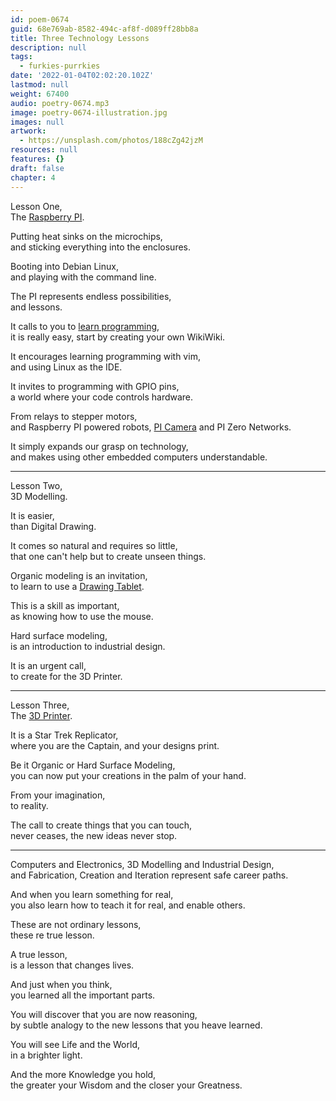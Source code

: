 ```yaml
---
id: poem-0674
guid: 68e769ab-8582-494c-af8f-d089ff28bb8a
title: Three Technology Lessons
description: null
tags:
  - furkies-purrkies
date: '2022-01-04T02:02:20.102Z'
lastmod: null
weight: 67400
audio: poetry-0674.mp3
image: poetry-0674-illustration.jpg
images: null
artwork:
  - https://unsplash.com/photos/188cZg42jzM
resources: null
features: {}
draft: false
chapter: 4
---
```


Lesson One,\
The [Raspberry PI](https://www.amazon.com/dp/B08B6F1FV5/).

Putting heat sinks on the microchips,\
and sticking everything into the enclosures.

Booting into Debian Linux,\
and playing with the command line.

The PI represents endless possibilities,\
and lessons.

It calls to you to [learn programming](https://www.youtube.com/results?search_query=node+js+tutorial),\
it is really easy, start by creating your own WikiWiki.

It encourages learning programming with vim,\
and using Linux as the IDE.

It invites to programming with GPIO pins,\
a world where your code controls hardware.

From relays to stepper motors,\
and Raspberry PI powered robots, [PI Camera](https://learn.adafruit.com/raspberry-pi-hq-camera-case) and PI Zero Networks.

It simply expands our grasp on technology,\
and makes using other embedded computers understandable.

---

Lesson Two,\
3D Modelling.

It is easier,\
than Digital Drawing.

It comes so natural and requires so little,\
that one can't help but to create unseen things.

Organic modeling is an invitation,\
to learn to use a [Drawing Tablet](https://www.amazon.com/dp/B078YR2MTF).

This is a skill as important,\
as knowing how to use the mouse.

Hard surface modeling,\
is an introduction to industrial design.

It is an urgent call,\
to create for the 3D Printer.

---

Lesson Three,\
The [3D Printer](https://www.youtube.com/watch?v=gokN9xNG94U).

It is a Star Trek Replicator,\
where you are the Captain, and your designs print.

Be it Organic or Hard Surface Modeling,\
you can now put your creations in the palm of your hand.

From your imagination,\
to reality.

The call to create things that you can touch,\
never ceases, the new ideas never stop.

---

Computers and Electronics, 3D Modelling and Industrial Design,\
and Fabrication, Creation and Iteration represent safe career paths.

And when you learn something for real,\
you also learn how to teach it for real, and enable others.

These are not ordinary lessons,\
these re true lesson.

A true lesson,\
is a lesson that changes lives.

And just when you think,\
you learned all the important parts.

You will discover that you are now reasoning,\
by subtle analogy to the new lessons that you heave learned.

You will see Life and the World,\
in a brighter light.

And the more Knowledge you hold,\
the greater your Wisdom and the closer your Greatness.
